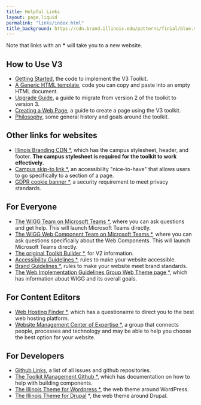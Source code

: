 ```yaml
---
title: Helpful Links
layout: page.liquid
permalink: "links/index.html"
title_background: https://cdn.brand.illinois.edu/patterns/finial/blue.svg
---
```


Note that links with an <strong>*</strong> will take you to a new website. 

## How to Use V3
* <a href="/getting_started/index.html">Getting Started</a>, the code to implement the V3 Toolkit.
* <a href="/generic_html/index.html">A Generic HTML template</a>, code you can copy and paste into an empty HTML document.
* <a href="/upgrade/index.html">Upgrade Guide</a>, a guide to migrate from version 2 of the toolkit to version 3. 
* <a href="/create_page/index.html">Creating a Web Page</a>, a guide to create a page using the V3 toolkit. 
* <a href="/philosophy/index.html">Philosophy</a>, some general history and goals around the toolkit.

## Other links for websites
* <a href="https://cdn.brand.illinois.edu/">Illinois Branding CDN <span role="presentation">*</span></a>, which has the campus stylesheet, header, and footer. <strong>The campus stylesheet is required for the toolkit to work effectively.</strong>
* <a href="https://accessibleit.disability.illinois.edu/tools/skipto/">Campus skip-to link <span role="presentation">*</span></a>, an accessibility "nice-to-have" that allows users to go specifically to a section of a page. 
* <a href="https://www.vpaa.uillinois.edu/cms/One.aspx?portalId=420456&pageId=1050467">GDPR cookie banner <span role="presentation">*</span></a>, a security requirement to meet privacy standards.

## For Everyone
* <a href="https://go.illinois.edu/WIGGTeam">The WIGG Team on Microsoft Teams <span role="presentation">*</span></a>, where you can ask questions and get help. This will launch Microsoft Teams directly.
* <a href="https://go.illinois.edu/WIGGComponentTeam">The WIGG Web Component Team on Microsoft Teams <span role="presentation">*</span></a>, where you can ask questions specifically about the Web Components. This will launch Microsoft Teams directly.
* <a href="https://builder.toolkit.illinois.edu">The original Toolkit Builder <span role="presentation">*</span></a>, for V2 information. 
* <a href="https://itaccessibility.illinois.edu/">Accessibility Guidelines <span role="presentation">*</span></a>, rules to make your website accessible.
* <a href="https://brand.illinois.edu/">Brand Guidelines <span role="presentation">*</span></a>, rules to make your website meet brand standards. 
* <a href="https://webtheme.illinois.edu/">The Web Implementation Guidelines Group Web Theme page <span role="presentation">*</span></a>, which has information about WIGG and its overall goals.

## For Content Editors
* <a href="https://findwebhosting.web.illinois.edu/">Web Hosting Finder <span role="presentation">*</span></a>, which has a questionairre to direct you to the best web hosting platform. 
* <a href="https://webcoe.illinois.edu/">Website Management Center of Expertise <span role="presentation">*</span></a>, a group that connects people, processes and technology and may be able to help you choose the best option for your website. 

## For Developers
* <a href="/github/index.html">Github Links</a>, a list of all issues and github repositories.
* <a href="https://github.com/web-illinois/toolkit-management">The Toolkit Management Github <span role="presentation">*</span></a>, which has documentation on how to help with building components. 
* <a href="https://wordpress.webtheme.illinois.edu/">The Illinois Theme for Wordpress <span role="presentation">*</span></a>, the web theme around WordPress. 
* <a href="https://drupal.webtheme.illinois.edu/">The Illinois Theme for Drupal</a> <span role="presentation">*</span></a>, the web theme around Drupal.  
